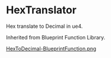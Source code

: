 # HexTranslator
Hex translate to Decimal in ue4.

Inherited from Blueprint Function Library.

[HexToDecimal-BlueprintFunction.png](https://raw.githubusercontent.com/LoongKeiZ/HexTranslator/main/HexToDecimal-BlueprintFunction.png)
